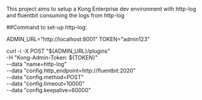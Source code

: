 This project aims to setup a Kong Enterprise dev environment with http-log and fluentbit consuming the logs from http-log



##Command to set-up http-log:

ADMIN_URL="http://localhost:8001"
TOKEN="admin123"

curl -i -X POST "${ADMIN_URL}/plugins" \
  -H "Kong-Admin-Token: ${TOKEN}" \
  --data "name=http-log" \
  --data "config.http_endpoint=http://fluentbit:2020" \
  --data "config.method=POST" \
  --data "config.timeout=10000" \
  --data "config.keepalive=60000"
